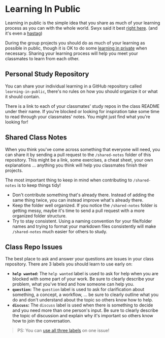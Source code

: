 # Learning In Public

Learning in public is the simple idea that you share as much of your learning
process as you can with the whole world. Swyx said it best
[right here](https://www.swyx.io/learn-in-public/). (and it's even a
[hastag](https://twitter.com/hashtag/LearnInPublic?src=hash))

During the group projects you should do as much of your learning as possible in
public, though it is OK to do some
[learning in private](https://www.swyx.io/learn-in-private) when necessary.
Sharing your learning process will help you meet your classmates to learn from
each other.

## Personal Study Repository

You can share your individual learning in a GitHub repository called
`learning-in-public`, there's no rules on how you should organize it or what it
should contain.

There is a link to each of your classmates' study repos in the class README
under their name. If you're blocked or looking for inspiration take some time to
read through your classmates' notes. You might just find what you're looking
for!

## Shared Class Notes

When you think you've come across something that everyone will need, you can
share it by sending a pull request to the `/shared-notes` folder of this
repository. This might be a link, some exercises, a cheat sheet, your own
explanations ... anything you think will help you classmates finish their
projects.

The most important thing to keep in mind when contributing to `/shared-notes` is
to keep things tidy!

- Don't contribute something that's already there. Instead of adding the same
  thing twice, you can instead improve what's already there.
- Keep the folder well organized. If you notice the `/shared-notes` folder is
  getting messy, maybe it's time to send a pull request with a more organized
  folder structure.
- Try to stay consistent. Using a naming convention for your file/folder names
  and trying to format your markdown files consistently will make
  `/shared-notes` much easier for others to study.

## Class Repo Issues

The best place to ask and answer your questions are issues in your class
repository. There are 3 labels you should learn to use early on:

- **`help wanted`:** The `help wanted` label is used to ask for help when you
  are blocked with some part of your work. Be sure to clearly describe your
  problem, what you've tried and how someone can help you.
- **`question`:** The `question` label is used to ask for clarification about
  something, a concept, a workflow, ... be sure to clearly outline what you do
  and don't understand about the topic so others know how to help.
- **`discuss`:** The `discuss` label is used when there is something to decide
  and you need more than one person's input. Be sure to clearly describe the
  topic of discussion and explain why it's important so others know how to join
  the conversation.

> PS: You can [use all three labels](https://github.com/dwyl/labels/issues/60)
> on one issue!

